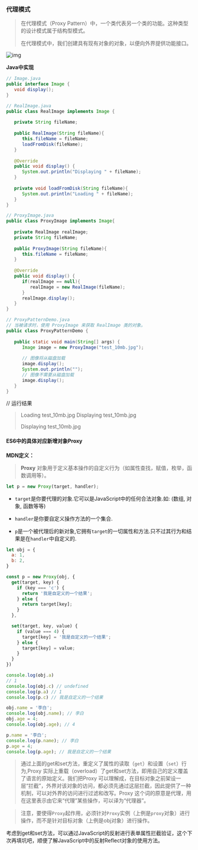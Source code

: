### 代理模式

> 在代理模式（Proxy Pattern）中，一个类代表另一个类的功能。这种类型的设计模式属于结构型模式。
>
> 在代理模式中，我们创建具有现有对象的对象，以便向外界提供功能接口。

![img](https://github.com/zxgzlx/blog/blob/master/icon/%E4%BB%A3%E7%90%86%E6%A8%A1%E5%BC%8F.png)

**Java中实现**

```java
// Image.java
public interface Image {
   void display();
}
```

```java
// RealImage.java
public class RealImage implements Image {
 
   private String fileName;
 
   public RealImage(String fileName){
      this.fileName = fileName;
      loadFromDisk(fileName);
   }
 
   @Override
   public void display() {
      System.out.println("Displaying " + fileName);
   }
 
   private void loadFromDisk(String fileName){
      System.out.println("Loading " + fileName);
   }
}
```

```java
// ProxyImage.java
public class ProxyImage implements Image{
 
   private RealImage realImage;
   private String fileName;
 
   public ProxyImage(String fileName){
      this.fileName = fileName;
   }
 
   @Override
   public void display() {
      if(realImage == null){
         realImage = new RealImage(fileName);
      }
      realImage.display();
   }
}
```

```java
// ProxyPatternDemo.java
// 当被请求时，使用 ProxyImage 来获取 RealImage 类的对象。
public class ProxyPatternDemo {
   
   public static void main(String[] args) {
      Image image = new ProxyImage("test_10mb.jpg");
 
      // 图像将从磁盘加载
      image.display(); 
      System.out.println("");
      // 图像不需要从磁盘加载
      image.display();  
   }
}

```

// 运行结果

> Loading test_10mb.jpg
> Displaying test_10mb.jpg
>
> 
>
> Displaying test_10mb.jpg

#### **ES6中的具体对应新增对象Proxy**

**MDN定义：**

> **Proxy** 对象用于定义基本操作的自定义行为（如属性查找，赋值，枚举，函数调用等）。

```js
let p = new Proxy(target, handler);
```

- `target`是你要代理的对象.它可以是JavaScript中的任何合法对象.如: (数组, 对象, 函数等等)



- `handler`是你要自定义操作方法的一个集合.



- `p`是一个被代理后的新对象,它拥有`target`的一切属性和方法.只不过其行为和结果是在`handler`中自定义的.

```js
let obj = {
  a: 1,
  b: 2,
}

const p = new Proxy(obj, {
  get(target, key) {
    if (key === 'c') {
      return '我是自定义的一个结果';
    } else {
      return target[key];
    }
  },

  set(target, key, value) {
    if (value === 4) {
      target[key] = '我是自定义的一个结果';
    } else {
      target[key] = value;
    }
  }
})

console.log(obj.a) 
// 1 
console.log(obj.c) // undefined 
console.log(p.a) // 1 
console.log(p.c) // 我是自定义的一个结果

obj.name = '李白';
console.log(obj.name); // 李白
obj.age = 4;
console.log(obj.age); // 4

p.name = '李白';
console.log(p.name); // 李白
p.age = 4;
console.log(p.age); // 我是自定义的一个结果 
```

> 通过上面的get和set方法，重定义了属性的读取（`get`）和设置（`set`）行为,Proxy 实际上重载（overload）了get和set方法，即用自己的定义覆盖了语言的原始定义。我们把Proxy 可以理解成，在目标对象之前架设一层“拦截”，外界对该对象的访问，都必须先通过这层拦截，因此提供了一种机制，可以对外界的访问进行过滤和改写。Proxy 这个词的原意是代理，用在这里表示由它来“代理”某些操作，可以译为“代理器”。

> 注意，要使得`Proxy`起作用，必须针对`Proxy`实例（上例是`proxy`对象）进行操作，而不是针对目标对象（上例是obj对象）进行操作。

考虑到get和set方法，可以通过JavaScript的反射进行表单属性拦截验证，这个下次再填坑吧，顺便了解JavaScript中的反射Reflect对象的使用方法。
